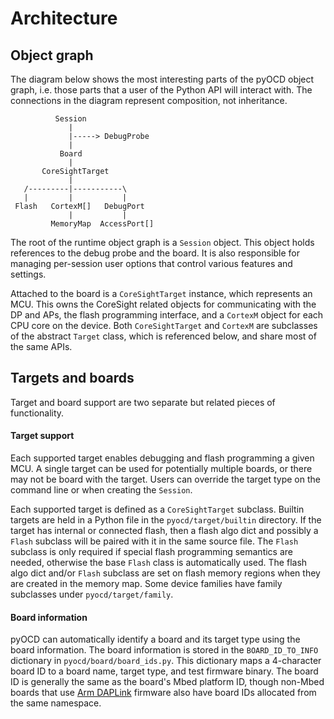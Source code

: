 Architecture
============

## Object graph

The diagram below shows the most interesting parts of the pyOCD object graph, i.e. those parts
that a user of the Python API will interact with. The connections in the diagram represent
composition, not inheritance.

```
          Session
             |
             |-----> DebugProbe
             |
           Board
             |
       CoreSightTarget
             |
   /---------|-----------\
   |         |           |
 Flash   CortexM[]   DebugPort
             |           |
         MemoryMap  AccessPort[]
```

The root of the runtime object graph is a `Session` object. This object holds references to the debug
probe and the board. It is also responsible for managing per-session user options that control
various features and settings.

Attached to the board is a `CoreSightTarget` instance, which represents an MCU. This owns the
CoreSight related objects for communicating with the DP and APs, the flash programming interface,
and a `CortexM` object for each CPU core on the device. Both `CoreSightTarget` and `CortexM` are
subclasses of the abstract `Target` class, which is referenced below, and share most of the same
APIs.

## Targets and boards

Target and board support are two separate but related pieces of functionality.

#### Target support

Each supported target enables debugging and flash programming a given MCU. A single target can be
used for potentially multiple boards, or there may not be board with the target. Users can
override the target type on the command line or when creating the `Session`.

Each supported target is defined as a `CoreSightTarget` subclass. Builtin targets are held in a
Python file in the `pyocd/target/builtin` directory. If the target has internal or connected flash,
then a flash algo dict and possibly a `Flash` subclass will be paired with it in the same source
file. The `Flash` subclass is only required if special flash programming semantics are needed,
otherwise the base `Flash` class is automatically used. The flash algo dict and/or `Flash` subclass
are set on flash memory regions when they are created in the memory map. Some device families have
family subclasses under `pyocd/target/family`.

#### Board information

pyOCD can automatically identify a board and its target type using the board information.
The board information is stored in the `BOARD_ID_TO_INFO` dictionary in `pyocd/board/board_ids.py`.
This dictionary maps a 4-character board ID to a board name, target type, and test firmware binary.
The board ID is generally the same as the board's Mbed platform ID, though non-Mbed boards that use
[Arm DAPLink](https://github.com/ARMmbed/DAPLink) firmware also have board IDs allocated from
the same namespace.
